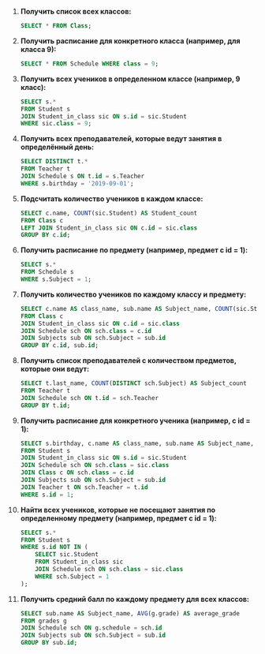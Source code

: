 
1. **Получить список всех классов:**
   ```sql
   SELECT * FROM Class;
   ```

2. **Получить расписание для конкретного класса (например, для класса 9):**
   ```sql
   SELECT * FROM Schedule WHERE class = 9;
   ```

3. **Получить всех учеников в определенном классе (например, 9 класс):**
   ```sql
   SELECT s.*
   FROM Student s
   JOIN Student_in_class sic ON s.id = sic.Student
   WHERE sic.class = 9;
   ```

4. **Получить всех преподавателей, которые ведут занятия в определённый день:**
   ```sql
   SELECT DISTINCT t.*
   FROM Teacher t
   JOIN Schedule s ON t.id = s.Teacher
   WHERE s.birthday = '2019-09-01';
   ```

5. **Подсчитать количество учеников в каждом классе:**
   ```sql
   SELECT c.name, COUNT(sic.Student) AS Student_count
   FROM Class c
   LEFT JOIN Student_in_class sic ON c.id = sic.class
   GROUP BY c.id;
   ```

6. **Получить расписание по предмету (например, предмет с id = 1):**
   ```sql
   SELECT s.*
   FROM Schedule s
   WHERE s.Subject = 1;
   ```

1. **Получить количество учеников по каждому классу и предмету:**
   ```sql
   SELECT c.name AS class_name, sub.name AS Subject_name, COUNT(sic.Student) AS Student_count
   FROM Class c
   JOIN Student_in_class sic ON c.id = sic.class
   JOIN Schedule sch ON sch.class = c.id
   JOIN Subjects sub ON sch.Subject = sub.id
   GROUP BY c.id, sub.id;
   ```

2. **Получить список преподавателей с количеством предметов, которые они ведут:**
   ```sql
   SELECT t.last_name, COUNT(DISTINCT sch.Subject) AS Subject_count
   FROM Teacher t
   JOIN Schedule sch ON t.id = sch.Teacher
   GROUP BY t.id;
   ```

3. **Получить расписание для конкретного ученика (например, с id = 1):**
   ```sql
   SELECT s.birthday, c.name AS class_name, sub.name AS Subject_name, t.last_name AS Teacher_name
   FROM Student s
   JOIN Student_in_class sic ON s.id = sic.Student
   JOIN Schedule sch ON sch.class = sic.class
   JOIN Class c ON sch.class = c.id
   JOIN Subjects sub ON sch.Subject = sub.id
   JOIN Teacher t ON sch.Teacher = t.id
   WHERE s.id = 1;
   ```

4. **Найти всех учеников, которые не посещают занятия по определенному предмету (например, предмет с id = 1):**
   ```sql
   SELECT s.*
   FROM Student s
   WHERE s.id NOT IN (
       SELECT sic.Student
       FROM Student_in_class sic
       JOIN Schedule sch ON sch.class = sic.class
       WHERE sch.Subject = 1
   );
   ```

5. **Получить средний балл по каждому предмету для всех классов:**
   ```sql
   SELECT sub.name AS Subject_name, AVG(g.grade) AS average_grade
   FROM grades g
   JOIN Schedule sch ON g.schedule = sch.id
   JOIN Subjects sub ON sch.Subject = sub.id
   GROUP BY sub.id;
   ```
